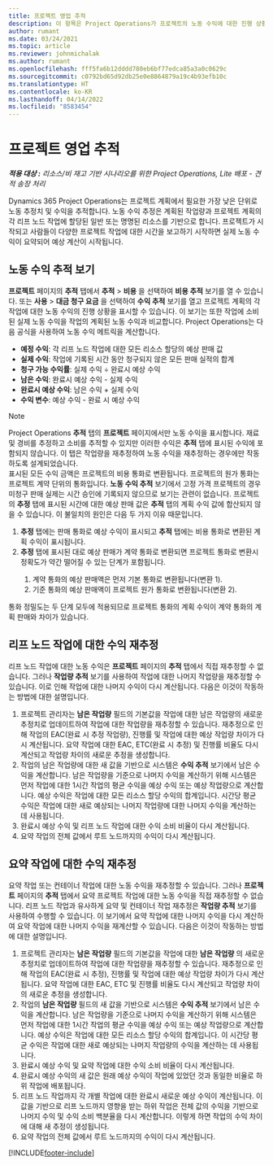 ```yaml
---
title: 프로젝트 영업 추적
description: 이 항목은 Project Operations가 프로젝트의 노동 수익에 대한 진행 상황을 추적하는 방법에 대한 정보를 제공합니다.
author: rumant
ms.date: 03/24/2021
ms.topic: article
ms.reviewer: johnmichalak
ms.author: rumant
ms.openlocfilehash: fff5fa6b12dddd780eb6bf77edca85a3a0c0629c
ms.sourcegitcommit: c0792bd65d92db25e0e8864879a19c4b93efb10c
ms.translationtype: HT
ms.contentlocale: ko-KR
ms.lasthandoff: 04/14/2022
ms.locfileid: "8583454"
---
```

# <a name="project-sales-tracking"></a>프로젝트 영업 추적

_**적용 대상 :** 리소스/비 재고 기반 시나리오를 위한 Project Operations, Lite 배포 - 견적 송장 처리_

Dynamics 365 Project Operations는 프로젝트 계획에서 필요한 가장 낮은 단위로 노동 추정치 및 수익을 추적합니다. 노동 수익 추정은 계획된 작업량과 프로젝트 계획의 각 리프 노드 작업에 할당된 일반 또는 명명된 리소스를 기반으로 합니다. 프로젝트가 시작되고 사람들이 다양한 프로젝트 작업에 대한 시간을 보고하기 시작하면 실제 노동 수익이 요약되어 예상 계산이 시작됩니다.

## <a name="labor-revenue-tracking-view"></a>노동 수익 추적 보기

**프로젝트** 페이지의 **추적** 탭에서 **추적** > **비용** 을 선택하여 **비용 추적** 보기를 열 수 있습니다. 또는 **사용** > **대금 청구 요금** 을 선택하여 **수익 추적** 보기를 열고 프로젝트 계획의 각 작업에 대한 노동 수익의 진행 상황을 표시할 수 있습니다. 이 보기는 또한 작업에 소비된 실제 노동 수익을 작업의 계획된 노동 수익과 비교합니다. Project Operations는 다음 공식을 사용하여 노동 수익 메트릭을 계산합니다.

- **예정 수익**: 각 리프 노드 작업에 대한 모든 리소스 할당의 예상 판매 값
- **실제 수익**: 작업에 기록된 시간 동안 청구되지 않은 모든 판매 실적의 합계
- **청구 가능 수익률**: 실제 수익 ÷ 완료시 예상 수익
- **남은 수익**: 완료시 예상 수익 - 실제 수익
- **완료시 예상 수익**: 남은 수익 + 실제 수익
- **수익 변수**: 예상 수익 - 완료 시 예상 수익


> [!NOTE]
> Project Operations **추적** 탭의 **프로젝트** 페이지에서만 노동 수익을 표시합니다. 재료 및 경비를 추정하고 소비를 추적할 수 있지만 이러한 수익은 **추적** 탭에 표시된 수익에 포함되지 않습니다. 이 탭은 작업량을 재추정하여 노동 수익을 재추정하는 경우에만 작동하도록 설계되었습니다.  
> 표시된 모든 수익 금액은 프로젝트의 비용 통화로 변환됩니다. 프로젝트의 원가 통화는 프로젝트 계약 단위의 통화입니다. **노동 수익 추적** 보기에서 고정 가격 프로젝트의 경우 미청구 판매 실제는 시간 승인에 기록되지 않으므로 보기는 관련이 없습니다.
> 프로젝트의 **추정** 탭에 표시된 시간에 대한 예상 판매 값은 **추적** 탭의 계획 수익 값에 합산되지 않을 수 있습니다. 이 불일치의 원인은 다음 두 가지 이유 때문입니다.
><ol>
   ><li> <b>추정</b> 탭에는 판매 통화로 예상 수익이 표시되고 <b>추적</b> 탭에는 비용 통화로 변환된 계획 수익이 표시됩니다. </li>
   ><li> <b>추정</b> 탭에 표시된 대로 예상 판매가 계약 통화로 변환되면 프로젝트 통화로 변환시 정확도가 약간 떨어질 수 있는 단계가 포함됩니다. </li>
><ol>
><li> 계약 통화의 예상 판매액은 먼저 기본 통화로 변환됩니다(변환 1).</li>
><li> 기준 통화의 예상 판매액이 프로젝트 원가 통화로 변환됩니다(변환 2). </li>
></ol>
></ol>
> 통화 정밀도는 두 단계 모두에 적용되므로 프로젝트 통화의 계획 수익이 계약 통화의 계획 판매와 차이가 있습니다.
   

## <a name="reprojecting-revenues-on-leaf-node-tasks"></a>리프 노드 작업에 대한 수익 재추정

리프 노드 작업에 대한 노동 수익은 **프로젝트** 페이지의 **추적** 탭에서 직접 재추정할 수 없습니다. 그러나 **작업량 추적** 보기를 사용하여 작업에 대한 나머지 작업량을 재추정할 수 있습니다. 이로 인해 작업에 대한 나머지 수익이 다시 계산됩니다. 다음은 이것이 작동하는 방법에 대한 설명입니다.

1. 프로젝트 관리자는 **남은 작업량** 필드의 기본값을 작업에 대한 남은 작업량의 새로운 추정치로 업데이트하여 작업에 대한 작업량을 재추정할 수 있습니다. 재추정으로 인해 작업의 EAC(완료 시 추정 작업량), 진행률 및 작업에 대한 예상 작업량 차이가 다시 계산됩니다. 요약 작업에 대한 EAC, ETC(완료 시 추정) 및 진행률 비율도 다시 계산되고 작업량 차이의 새로운 추정을 생성합니다.
2. 작업의 남은 작업량에 대한 새 값을 기반으로 시스템은 **수익 추적** 보기에서 남은 수익을 계산합니다. 남은 작업량을 기준으로 나머지 수익을 계산하기 위해 시스템은 먼저 작업에 대한 1시간 작업의 평균 수익을 예상 수익 또는 예상 작업량으로 계산합니다. 예상 수익은 작업에 대한 모든 리소스 할당 수익의 합계입니다. 시간당 평균 수익은 작업에 대한 새로 예상되는 나머지 작업량에 대한 나머지 수익을 계산하는 데 사용됩니다.
3. 완료시 예상 수익 및 리프 노드 작업에 대한 수익 소비 비율이 다시 계산됩니다.
4. 요약 작업의 전체 값에서 루트 노드까지의 수익이 다시 계산됩니다.

## <a name="reprojecting-revenues-on-summary-tasks"></a>요약 작업에 대한 수익 재추정

요약 작업 또는 컨테이너 작업에 대한 노동 수익을 재추정할 수 있습니다. 그러나 **프로젝트** 페이지의 **추적** 탭에서 요약 프로젝트 작업에 대한 노동 수익을 직접 재추정할 수 없습니다. 리프 노드 작업과 유사하게 요약 및 컨테이너 작업 재추정은 **작업량 추적** 보기를 사용하여 수행할 수 있습니다. 이 보기에서 요약 작업에 대한 나머지 수익을 다시 계산하여 요약 작업에 대한 나머지 수익을 재계산할 수 있습니다. 다음은 이것이 작동하는 방법에 대한 설명입니다.

1. 프로젝트 관리자는 **남은 작업량** 필드의 기본값을 작업에 대한 **남은 작업량** 의 새로운 추정치로 업데이트하여 작업에 대한 작업량을 재추정할 수 있습니다. 재추정으로 인해 작업의 EAC(완료 시 추정), 진행률 및 작업에 대한 예상 작업량 차이가 다시 계산됩니다. 요약 작업에 대한 EAC, ETC 및 진행률 비율도 다시 계산되고 작업량 차이의 새로운 추정을 생성합니다.
2. 작업의 **남은 작업량** 필드의 새 값을 기반으로 시스템은 **수익 추적** 보기에서 남은 수익을 계산합니다. 남은 작업량을 기준으로 나머지 수익을 계산하기 위해 시스템은 먼저 작업에 대한 1시간 작업의 평균 수익을 예상 수익 또는 예상 작업량으로 계산합니다. 예상 수익은 작업에 대한 모든 리소스 할당 수익의 합계입니다. 이 시간당 평균 수익은 작업에 대한 새로 예상되는 나머지 작업량의 수익을 계산하는 데 사용됩니다.
3. 완료시 예상 수익 및 요약 작업에 대한 수익 소비 비율이 다시 계산됩니다.
4. 완료시 예상 수익의 새 값은 원래 예상 수익이 작업에 있었던 것과 동일한 비율로 하위 작업에 배포됩니다.
5. 리프 노드 작업까지 각 개별 작업에 대한 완료시 새로운 예상 수익이 계산됩니다. 이 값을 기반으로 리프 노드까지 영향을 받는 하위 작업은 전체 값의 수익을 기반으로 나머지 수익 및 수익 소비 백분율을 다시 계산합니다. 이렇게 하면 작업의 수익 차이에 대해 새 추정이 생성됩니다. 
6. 요약 작업의 전체 값에서 루트 노드까지의 수익이 다시 계산됩니다.


[!INCLUDE[footer-include](../includes/footer-banner.md)]

